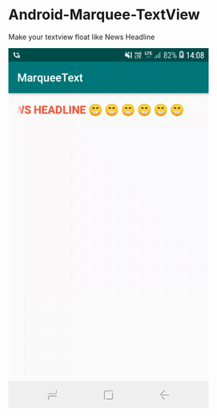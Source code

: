 # Android-Marquee-TextView
Make your textview float like News Headline

<img src="video/screen.gif" width="400" height="720" />

